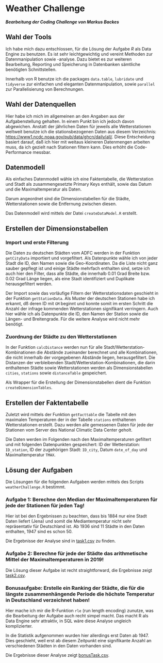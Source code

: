 # Weather Challenge

***Bearbeitung der Coding Challenge von Markus Backes***

## Wahl der Tools

Ich habe mich dazu entschlossen, für die Lösung der Aufgabe *R* als Data Engine zu benutzen. Es ist sehr leichtgewichtig und vereint Methoden zur Datenmanipulation sowie -analyse. Dazu bietet es zur weiteren Bearbeitung, Reporting und Speicherung in Datenbanken sämtliche benötigten Schnittstellen.

Innerhalb von R benutze ich die packages `data.table`, `lubridate` und `tidyverse` zur einfachen und eleganten Datenmanipulation, sowie `parallel` zur Parallelisierung von Berechnungen.

## Wahl der Datenquellen

Hier habe ich mich im allgemeinen an den Angaben aus der Aufgabenstellung gehalten. In einem Punkt bin ich jedoch davon abgewichen. Anstatt der jährlichen Daten für jeweils alle Wetterstationen weltweit benutze ich die stationsbezogenen Daten aus diesem Verzeichnis: https://www1.ncdc.noaa.gov/pub/data/ghcn/daily/all/. Diese Entscheidung basiert darauf, daß ich hier mit weitaus kleineren Datenmengen arbeiten muss, da ich gezielt nach Stationen filtern kann. Dies erhöht die Code-Performance messbar.

## Datenmodell

Als einfaches Datenmodell wähle ich eine Faktentabelle, die Wetterstation und Stadt als zusammengesetzte Primary Keys enthält, sowie das Datum und die Maximaltemperatur als Daten. 

Darum angeordnet sind die Dimensionstabellen für die Städte, Wetterstationen sowie die Entfernung zwischen diesen.

Das Datenmodell wird mittels der Datei `createDataModel.R` erstellt.

## Erstellen der Dimensionstabellen

### Import und erste Filterung

Die Daten zu deutschen Städten vom ADFC werden in der Funktion `getCityData` importiert und vorgefiltert. Als Datenpunkte wähle ich von jeder Stadt die ID, den Namen sowie die Geo-Koordinaten. Da die Liste nicht ganz sauber gepflegt ist und einige Städte mehrfach enthalten sind, setze ich auch hier den Filter, dass alle Städte, die innerhalb 0.01 Grad Breite bzw. 0.02 Grad Länge liegen, als eine Stadt identifiziert und Duplikate herausgefiltert werden. 

Der Import sowie das vorläufige Filtern der Wetterstationsdaten geschieht in der Funktion `getStationData`. Als Muster der deutschen Stationen habe ich erkannt, dß deren ID mit `GM` beginnt und konnte somit im ersten Schritt die Anzahl der infrage kommenden Wetterstationen signifikant verringern. Auch hier wähle ich als Datenpunkte die ID, den Namen der Station sowie die Längen- und Breitengrade. Für die weitere Analyse wird nicht mehr benötigt.

### Zuordnung der Städte zu den Wetterstationen

In der Funktion `calcDistance` werden nun für alle Stadt/Wetterstation-Kombinationen die Abstände zueinander berechnet und alle Kombinationen, die nicht innerhalb der vorgegebenen Abstände liegen, herausgefiltert. Die Distanzen der verbleibenden Stadt/Wetterstation-Kombinationen, die darin enthaltenen Städte sowie Wetterstationen werden als Dimensionstabellen `cities`, `stations` sowie `distanceTable` gespeichert. 

Als Wrapper für die Erstellung der Dimensionstabellen dient die Funktion `createDimensionTables`.

## Erstellen der Faktentabelle

Zuletzt wird mittels der Funktion `getFacttable` die Tabelle mit den maximalen Temperaturen der in der Tabelle `stations` enthaltenen Wetterstationen erstellt. Dazu werden alle gemessenen Daten für jede der Stationen vom Server des National Climatic Data Center geholt. 

Die Daten werden im Folgenden nach den Maximaltemperaturen gefiltert und mit folgenden Datenpunkten gespeichert: ID der Wetterstation: `ID_station`, ID der zugehörigen Stadt:  `ID_city`, Datum `date_of_day` und Maximaltemperatur `TMAX`.

## Lösung der Aufgaben

Die Lösungen für die folgenden Aufgaben werden mittels des Scripts `weatherChallenge.R` bestimmt.

### Aufgabe 1: Berechne den Median der Maximaltemperaturen für jede der Stationen für jeden Tag!

Hier ist bei den Ergebnissen zu beachten, dass bis 1884 nur eine Stadt Daten liefert (Jena) und somit die Mediantemperatur nicht sehr repräsentativ für Deutschland ist. Ab 1936 sind 11 Städte in den Daten enthalten, 1947 sind es schon 50.

Die Ergebnisse der Analyse sind in [task1.csv](https://github.com/bartholomaeus/weatherChallenge/blob/master/task1.csv) zu finden.

### Aufgabe 2: Berechne für jede der Städte das arithmetische Mittel der Maximaltemperaturen in 2019!

Die Lösung dieser Aufgabe ist recht straightforward, die Ergebnisse zeigt [task2.csv](https://github.com/bartholomaeus/weatherChallenge/blob/master/task2.csv).

### Bonusaufgabe: Erstelle ein Ranking der Städte, die für die längste zusammenhängende Periode die höchste Temperatur in Deutschland verzeichnet haben!

Hier mache ich mir die R-Funktion `rle` (run length encoding) zunutze, was die Bearbeitung der Aufgabe auch recht simpel macht. Das macht R als Data Engine sehr attraktiv, in SQL wäre diese Analyse ungleich komplizierter.

In die Statistik aufgenommen wurden hier allerdings erst Daten ab 1947. Dies geschieht, weil erst ab diesem Zeitpunkt eine signifikante Anzahl an verschiedenen Städten in den Daten vorhanden sind. 

Die Ergebnisse dieser Analyse zeigt [bonusTask.csv](https://github.com/bartholomaeus/weatherChallenge/blob/master/bonusTask.csv).
